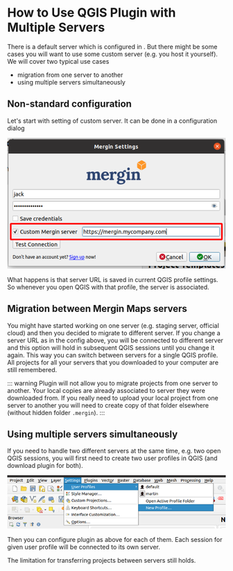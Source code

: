 # How to Use QGIS Plugin with Multiple Servers

There is a default server <AppDomainNameLink /> which is configured in <QGISPluginName />. But there might be some cases you will want to use some custom server (e.g. you host it yourself). We will cover two typical use cases

- migration from one server to another
- using multiple servers simultaneously

## Non-standard configuration

Let's start with setting of custom <MainPlatformName /> server. It can be done in a configuration dialog

![](./config_dialog.png)

What happens is that server URL is saved in current QGIS profile settings. So whenever you open QGIS with that profile, the <MainPlatformName /> server is associated. 

## Migration between Mergin Maps servers

You might have started working on one server (e.g. staging server, official cloud) and then you decided to migrate to different <MainPlatformName />  server. If you change a server URL as in the config above, you will be connected to different server and this option will hold in subsequent QGIS sessions until you change it again. This way you can switch between servers for a single QGIS profile. All projects for all your servers that you downloaded to your computer are still remembered. 

::: warning
 Plugin will not allow you to migrate projects from one server to another. Your local copies are already associated to server they were downloaded from. If you really need to upload your local project from one server to another you will need to create copy of that folder elsewhere (without hidden folder `.mergin`).
:::

## Using multiple servers simultaneously

If you need to handle two different servers at the same time, e.g. two open QGIS sessions, you will first need to create two user profiles in QGIS (and download plugin for both). 

![](./new_profile.png)

Then you can configure plugin as above for each of them. Each session for given user profile will be connected to its own <MainPlatformName />  server.

The limitation for transferring projects between servers still holds.
